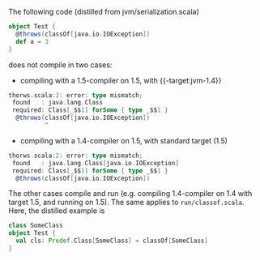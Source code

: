 The following code (distilled from jvm/serialization.scala)

```scala
object Test {
  @throws(classOf[java.io.IOException])
  def a = 3
}
```

does not compile in two cases:

 - compiling with a 1.5-compiler on 1.5, with {{-target:jvm-1.4}}
```scala
thorws.scala:2: error: type mismatch;
 found   : java.lang.Class
 required: Class[_$$1] forSome { type _$$1 }
  @throws(classOf[java.io.IOException])
          ^
```
 - compiling with a 1.4-compiler on 1.5, with standard target (1.5)
```scala
thorws.scala:2: error: type mismatch;
 found   : java.lang.Class[java.io.IOException]
 required: Class[_$$1] forSome { type _$$1 }
  @throws(classOf[java.io.IOException])
```


The other cases compile and run (e.g. compiling 1.4-compiler on 1.4 with target 1.5, and running on 1.5).
The same applies to `run/classof.scala`. Here, the distilled example is
```scala
class SomeClass
object Test {
  val cls: Predef.Class[SomeClass] = classOf[SomeClass]
}
```
